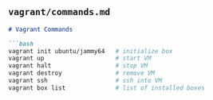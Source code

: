 ## `vagrant/commands.md`
```markdown
# Vagrant Commands

```bash
vagrant init ubuntu/jammy64   # initialize box
vagrant up                    # start VM
vagrant halt                  # stop VM
vagrant destroy               # remove VM
vagrant ssh                   # ssh into VM
vagrant box list              # list of installed boxes  
```
